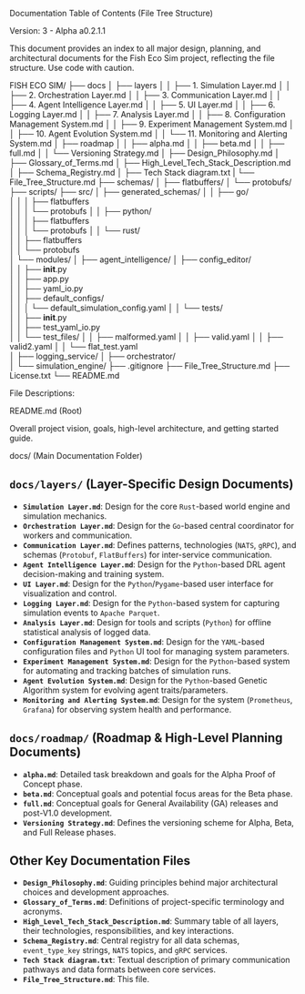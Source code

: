 Documentation Table of Contents (File Tree Structure)

Version: 3 - Alpha a0.2.1.1

This document provides an index to all major design, planning, and architectural documents for the Fish Eco Sim project, reflecting the file structure.
Use code with caution.

FISH ECO SIM/
├── docs
│   ├── layers
│   │   ├── 1. Simulation Layer.md
│   │   ├── 2. Orchestration Layer.md
│   │   ├── 3. Communication Layer.md
│   │   ├── 4. Agent Intelligence Layer.md
│   │   ├── 5. UI Layer.md
│   │   ├── 6. Logging Layer.md
│   │   ├── 7. Analysis Layer.md
│   │   ├── 8. Configuration Management System.md
│   │   ├── 9. Experiment Management System.md
│   │   ├── 10. Agent Evolution System.md
│   │   └── 11. Monitoring and Alerting System.md
│   ├── roadmap
│   │   ├── alpha.md
│   │   ├── beta.md
│   │   ├── full.md
│   │   └── Versioning Strategy.md
│   ├── Design_Philosophy.md
│   ├── Glossary_of_Terms.md
│   ├── High_Level_Tech_Stack_Description.md
│   ├── Schema_Registry.md
│   ├── Tech Stack diagram.txt
|   └── File_Tree_Structure.md
├── schemas/
│   ├── flatbuffers/ 
│   └── protobufs/ 
├── scripts/
├── src/
│   ├── generated_schemas/
│   │       ├── go/                          
│   │       │   ├── flatbuffers                         
│   │       │   └── protobufs
│   │       ├── python/                          
│   │       │   ├── flatbuffers                         
│   │       │   └── protobufs
│   │       └── rust/                          
│   │           ├── flatbuffers                         
│   │           └── protobufs     
│   └── modules/
│       ├── agent_intelligence/
│       ├── config_editor/                      
│       │   ├── __init__.py                     
│       │   ├── app.py                          
│       │   ├── yaml_io.py                      
│       │   ├── default_configs/                
│       │   │   └── default_simulation_config.yaml 
│       │   └── tests/                          
│       │       ├── __init__.py                 
│       │       ├── test_yaml_io.py    
│       │       └── test_files/
│       │           ├── malformed.yaml
│       │           ├── valid.yaml
│       │           ├── valid2.yaml
│       │           └── flat_test.yaml  
│       ├── logging_service/
│       ├── orchestrator/                               
│       └── simulation_engine/
├── .gitignore
├── File_Tree_Structure.md
├── License.txt
└── README.md                              
              


File Descriptions:

README.md (Root)

Overall project vision, goals, high-level architecture, and getting started guide.

docs/ (Main Documentation Folder)

## `docs/layers/` (Layer-Specific Design Documents)

*   **`Simulation Layer.md`**: Design for the core `Rust`-based world engine and simulation mechanics.
*   **`Orchestration Layer.md`**: Design for the `Go`-based central coordinator for workers and communication.
*   **`Communication Layer.md`**: Defines patterns, technologies (`NATS`, `gRPC`), and schemas (`Protobuf`, `FlatBuffers`) for inter-service communication.
*   **`Agent Intelligence Layer.md`**: Design for the `Python`-based DRL agent decision-making and training system.
*   **`UI Layer.md`**: Design for the `Python`/`Pygame`-based user interface for visualization and control.
*   **`Logging Layer.md`**: Design for the `Python`-based system for capturing simulation events to `Apache Parquet`.
*   **`Analysis Layer.md`**: Design for tools and scripts (`Python`) for offline statistical analysis of logged data.
*   **`Configuration Management System.md`**: Design for the `YAML`-based configuration files and `Python` UI tool for managing system parameters.
*   **`Experiment Management System.md`**: Design for the `Python`-based system for automating and tracking batches of simulation runs.
*   **`Agent Evolution System.md`**: Design for the `Python`-based Genetic Algorithm system for evolving agent traits/parameters.
*   **`Monitoring and Alerting System.md`**: Design for the system (`Prometheus`, `Grafana`) for observing system health and performance.

## `docs/roadmap/` (Roadmap & High-Level Planning Documents)

*   **`alpha.md`**: Detailed task breakdown and goals for the Alpha Proof of Concept phase.
*   **`beta.md`**: Conceptual goals and potential focus areas for the Beta phase.
*   **`full.md`**: Conceptual goals for General Availability (GA) releases and post-V1.0 development.
*   **`Versioning Strategy.md`**: Defines the versioning scheme for Alpha, Beta, and Full Release phases.

## Other Key Documentation Files

*   **`Design_Philosophy.md`**: Guiding principles behind major architectural choices and development approaches.
*   **`Glossary_of_Terms.md`**: Definitions of project-specific terminology and acronyms.
*   **`High_Level_Tech_Stack_Description.md`**: Summary table of all layers, their technologies, responsibilities, and key interactions.
*   **`Schema_Registry.md`**: Central registry for all data schemas, `event_type_key` strings, `NATS` topics, and `gRPC` services.
*   **`Tech Stack diagram.txt`**: Textual description of primary communication pathways and data formats between core services.
*   **`File_Tree_Structure.md`**: This file.

